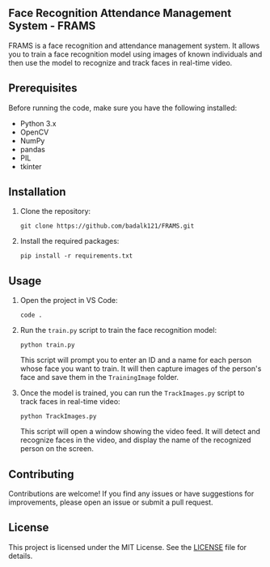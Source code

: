 ## Face Recognition Attendance Management System - FRAMS

FRAMS is a face recognition and attendance management system. It allows you to train a face recognition model using images of known individuals and then use the model to recognize and track faces in real-time video.


## Prerequisites

Before running the code, make sure you have the following installed:

- Python 3.x
- OpenCV
- NumPy
- pandas
- PIL
- tkinter

## Installation

1. Clone the repository:

   ```shell
   git clone https://github.com/badalk121/FRAMS.git
   ```

2. Install the required packages:

   ```shell
   pip install -r requirements.txt
   ```

## Usage

1. Open the project in VS Code:

   ```shell
   code .
   ```

2. Run the `train.py` script to train the face recognition model:

   ```shell
   python train.py
   ```

   This script will prompt you to enter an ID and a name for each person whose face you want to train. It will then capture images of the person's face and save them in the `TrainingImage` folder.

3. Once the model is trained, you can run the `TrackImages.py` script to track faces in real-time video:

   ```shell
   python TrackImages.py
   ```

   This script will open a window showing the video feed. It will detect and recognize faces in the video, and display the name of the recognized person on the screen.

## Contributing

Contributions are welcome! If you find any issues or have suggestions for improvements, please open an issue or submit a pull request.

## License

This project is licensed under the MIT License. See the [LICENSE](LICENSE) file for details.
